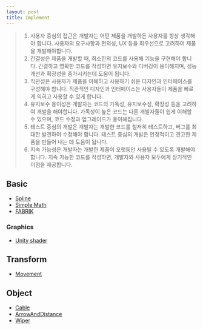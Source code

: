 ```yaml
---
layout: post
title: Implement
---
```


> 1. 사용자 중심의 접근은 개발자는 어떤 제품을 개발하든 사용자를 항상 생각해야 합니다. 사용자의 요구사항과 편의성, UX 등을 최우선으로 고려하여 제품을 개발해야합니다.
> 2. 간결성은 제품을 개발할 때, 최소한의 코드를 사용해 기능을 구현해야 합니다. 간결하고 명확한 코드를 작성하면 유지보수와 디버깅이 용이해지며, 성능 개선과 확장성을 증가시키는데 도움이 됩니다.
> 3. 직관성은 사용자가 제품을 이해하고 사용하기 쉬운 디자인과 인터페이스를 구성해야 합니다. 직관적인 디자인과 인터페이스는 사용자들이 제품을 빠르게 익히고 사용할 수 있게 합니다.
> 4. 유지보수 용이성은 개발자는 코드의 가독성, 유지보수성, 확장성 등을 고려하여 개발을 해야합니다. 가독성이 높은 코드는 다른 개발자들이 쉽게 이해할 수 있으며, 코드 수정과 업그레이드가 용이해집니다.
> 5. 테스트 중심의 개발은 개발자는 개발한 코드를 철저히 테스트하고, 버그를 최대한 발견하여 수정해야 합니다. 테스트 중심의 개발은 안정적이고 견고한 제품을 만들어 내는 데 도움이 됩니다.
> 6. 지속 가능성은 개발자는 개발한 제품이 오랫동안 사용될 수 있도록 개발해야 합니다. 지속 가능한 코드를 작성하면, 개발자와 사용자 모두에게 장기적인 이점을 제공합니다.

## Basic

* [Spline](/posts_implement/Spline)
* [Simple Math](/posts_implement/SimpleMath)
* [FABRIK](/posts_implement/FABRIK)

### Graphics

* [Unity shader](/posts_implement/Unity_Shader)

## Transform

* [Movement](/posts_implement/Transform_Movement)

## Object

* [Cable](/posts_implement/Cable)
* [ArrowAndDistance](/posts_implement/ArrowAndDistance)
* [Wiper](/posts_implement/Wiper)